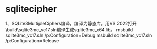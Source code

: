 # sqlitecipher

1、SQLite3MultipleCiphers编译，编译为静态库。用VS 2022打开\build\sqlite3mc_vc17.sln编译生成sqlite3mc_x64.lib。
    msbuild sqlite3mc_vc17.sln /p:Configuration=Debug
    msbuild sqlite3mc_vc17.sln /p:Configuration=Release